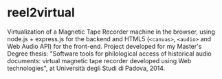 reel2virtual
============

Virtualization of a Magnetic Tape Recorder machine in the browser, using node.js + express.js for the backend and HTML5 (```<canvas>```, ```<audio>``` and Web Audio API) for the front-end.
Project developed for my Master's Degree thesis: "Software tools for philological access of historical audio documents: virtual magnetic tape recorder developed using Web technologies", at Università degli Studi di Padova, 2014.

